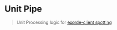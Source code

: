 # Unit Pipe
> Unit Processing logic for [exorde-client spotting](https://github.com/exorde-labs/Exorde-Client-Microservice-Mint/tree/main)
